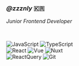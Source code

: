 ### <i>@zzznly</i> 🇰🇷
<i>Junior Frontend Developer</i>

<br/>

![JavaScript](https://img.shields.io/badge/-JavaScript-black?style=flat-square&logo=javascript)
![TypeScript](https://img.shields.io/badge/-TypeScript-black?style=flat-square&logo=typescript)
<br/>
![React](https://img.shields.io/badge/-React-black?style=flat-square&logo=react)
![Vue](https://img.shields.io/badge/-Vue.js-black?style=flat-square&logo=vuedotjs)
![Nuxt](https://img.shields.io/badge/-Nuxt.js-black?style=flat-square&logo=nuxtdotjs)
<br/>
![ReactQuery](https://img.shields.io/badge/-ReactQuery-black?style=flat-square&logo=reactquery)
![Git](https://img.shields.io/badge/-Git-black?style=flat-square&logo=git)
